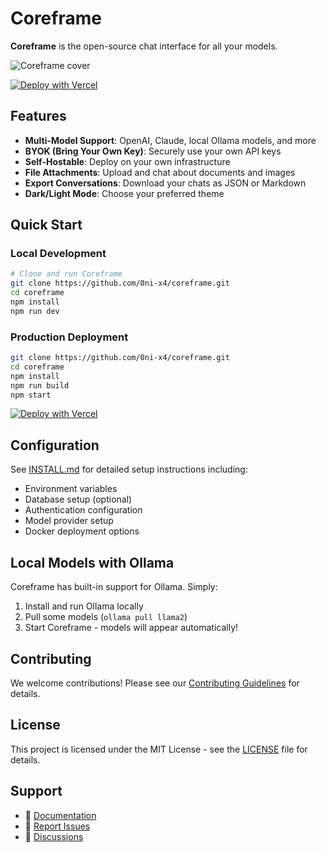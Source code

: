 # Coreframe


**Coreframe** is the open-source chat interface for all your models.

![Coreframe cover](./public/cover_coreframe.jpg)

[![Deploy with Vercel](https://vercel.com/button)](https://vercel.com/new/clone?repository-url=https://github.com/ibelick/coreframe)

## Features

- **Multi-Model Support**: OpenAI, Claude, local Ollama models, and more
- **BYOK (Bring Your Own Key)**: Securely use your own API keys
- **Self-Hostable**: Deploy on your own infrastructure
- **File Attachments**: Upload and chat about documents and images
- **Export Conversations**: Download your chats as JSON or Markdown
- **Dark/Light Mode**: Choose your preferred theme

## Quick Start

### Local Development

```bash
# Clone and run Coreframe
git clone https://github.com/0ni-x4/coreframe.git
cd coreframe
npm install
npm run dev
```

### Production Deployment

```bash
git clone https://github.com/0ni-x4/coreframe.git
cd coreframe
npm install
npm run build
npm start
```

[![Deploy with Vercel](https://vercel.com/button)](https://vercel.com/new/clone?repository-url=https://github.com/ibelick/coreframe)

## Configuration

See [INSTALL.md](./INSTALL.md) for detailed setup instructions including:

- Environment variables
- Database setup (optional)
- Authentication configuration
- Model provider setup
- Docker deployment options

## Local Models with Ollama

Coreframe has built-in support for Ollama. Simply:

1. Install and run Ollama locally
2. Pull some models (`ollama pull llama2`)
3. Start Coreframe - models will appear automatically!

## Contributing

We welcome contributions! Please see our [Contributing Guidelines](./CONTRIBUTING.md) for details.

## License

This project is licensed under the MIT License - see the [LICENSE](./LICENSE) file for details.

## Support

- 📖 [Documentation](./INSTALL.md)
- 🐛 [Report Issues](https://github.com/ibelick/coreframe/issues)
- 💬 [Discussions](https://github.com/ibelick/coreframe/discussions)
